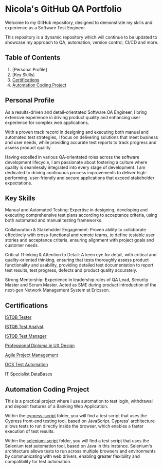 # Nicola's GitHub QA Portfolio

Welcome to my GitHub repository, designed to demonstrate my skills and experience as a Software Test Engineer. 

This repository is a dynamic repository which will continue to be updated to showcase my approach to QA, automation, version control, CI/CD and more.

## Table of Contents

1. [Personal Profile]
2. [Key Skills]
3. [Certifications](#certifications)
4. [Automation Coding Project](#automation-coding-project)


## Personal Profile

As a results-driven and detail-orientated Software QA Engineer, I bring extensive experience in driving product quality and enhancing user experience for complex web applications.

With a proven track record in designing and executing both manual and automated test strategies, I focus on delivering solutions that meet business and user needs, while providing accurate test reports to track progress and assess product quality.

Having excelled in various QA-orientated roles across the software development lifecycle, I am passionate about fostering a culture where quality is seamlessly integrated into every stage of development. I am dedicated to driving continuous process improvements to deliver high-performing, user-friendly and secure applications that exceed stakeholder expectations.

## Key Skills

Manual and Automated Testing: Expertise in designing, developing and executing comprehensive test plans according to acceptance criteria, using both automated and manual testing frameworks.

Collaboration & Stakeholder Engagement: Proven ability to collaborate effectively with cross-functional and remote teams, to define testable user stories and acceptance criteria, ensuring alignment with project goals and customer needs.

Critical Thinking & Attention to Detail: A keen eye for detail, with critical and quality-oriented thinking, ensuring that tests thoroughly assess product functionality and usability, providing detailed test documentation to report test results, test progress, defects and product quality accurately.

Strong Mentorship: Experience in leadership roles of QA Lead, Security Master and Scrum Master. Acted as SME during product introduction of the next-gen Network Management System at Ericsson. 


## Certifications
[ISTQB Tester](./ISTQB_Certifications/Tester)

[ISTQB Test Analyst](https://github.com/nicola-deb/qa-testing-portfolio/tree/main/certifications/ISTQB_Certifications/Test_Analyst)

[ISTQB Test Manager](./ISTQB_Certifications/Test_Manager)

[Professional Diploma in UX Design](./UX_Design_Institute/UX_Design)

[Agile Project Management](./Agile_Project_Management/AgilePMFoundation2024)

[DCS Test Automation](./DCS_Test_Automation_Course/Automation)

[IT Specialist DataBases](https://www.credly.com/earner/earned/badge/4b27d3ed-1459-4238-91d6-683f0493f2ac)


## Automation Coding Project

This is a practical project where I use automation to test login, withdrawal and deposit features of a Banking Web Application.
 
Within the [cypress-script](https://github.com/nicola-deb/qa-testing-portfolio/tree/main/test-automation/cypress-script) folder, you will find a test script that uses the Cypress front-end testing tool, based on JavaScript. Cypress' architecture allows tests to run directly inside the browser, which enables a faster execution of test results.

Within the [selenium-script](https://github.com/nicola-deb/qa-testing-portfolio/tree/main/test-automation/selenium-script) folder, you will find a test script that uses the Selenium test automation tool, based on Java in this instance. 
Selenium's architecture allows tests to run across multiple browsers and environments by communicating with web drivers, enabling greater flexibility and compatibility for test automation.

